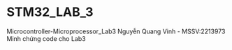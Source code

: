 # STM32_LAB_3
Microcontroller-Microprocessor_Lab3
Nguyễn Quang Vinh - MSSV:2213973
Minh chứng code cho Lab3

